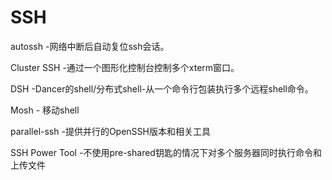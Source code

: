 
# SSH

autossh -网络中断后自动复位ssh会话。

Cluster SSH -通过一个图形化控制台控制多个xterm窗口。

DSH -Dancer的shell/分布式shell-从一个命令行包装执行多个远程shell命令。

Mosh - 移动shell

parallel-ssh -提供并行的OpenSSH版本和相关工具

SSH Power Tool -不使用pre-shared钥匙的情况下对多个服务器同时执行命令和上传文件
